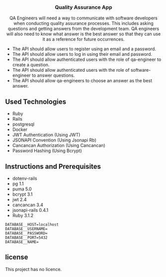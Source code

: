 <br/>
<p align="left">
  <h3 align="center">Quality Assurance App</h3>

  <p align="center">QA Engineers will need a way to communicate with software developers when conducting quality assurance processes. This includes asking questions and getting answers from the development team. QA engineers will also need to know what answer is the best answer so that they can use it as a reference for future occurrences.
  </p>
  <ul>
    <li>The API should allow users to register using an email and a password.</li>
    <li>The API should allow users to log in using their email and password.</li>
    <li>The API should allow authenticated users with the role of qa-engineer to create a question.
</li>
    <li>The API should allow authenticated users with the role of software-engineer to answer questions. 
</li>
    <li>The API should allow qa-engineers to choose an answer as the best answer.</li>
  </ul>
</p>


## Used Technologies

- Ruby
- Rails
- postgresql
- Docker
- JWT Authentication (Using JWT)
- JSONAPI Convention (Using Jsonapi Rb)
- Cancancan Authorization (Using Cancancan)
- Password Hashing (Using Bcrypt)


## Instructions and Prerequisites

- dotenv-rails
- pg 1.1
- puma 5.0
- bcrypt 3.1
- jwt 2.4
- cancancan 3.4
- jsonapi-rails 0.4.1
- Ruby 3.1.2

```
DATABASE__HOST=localhost
DATABASE__USERNAME=
DATABASE__PASSWORD=
DATABASE__PORT=5432
DATABASE__NAME=
```

## license

This project has no licence.
